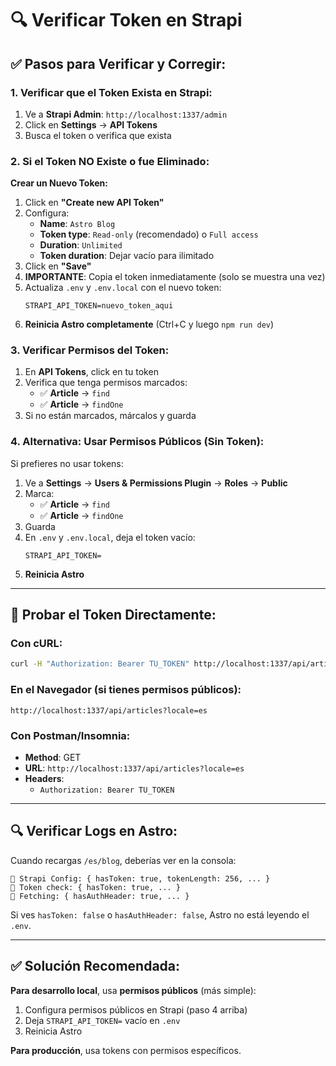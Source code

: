 # 🔍 Verificar Token en Strapi

## ✅ **Pasos para Verificar y Corregir:**

### **1. Verificar que el Token Exista en Strapi:**

1. Ve a **Strapi Admin**: `http://localhost:1337/admin`
2. Click en **Settings** → **API Tokens**
3. Busca el token o verifica que exista

### **2. Si el Token NO Existe o fue Eliminado:**

**Crear un Nuevo Token:**

1. Click en **"Create new API Token"**
2. Configura:
   - **Name**: `Astro Blog`
   - **Token type**: `Read-only` (recomendado) o `Full access`
   - **Duration**: `Unlimited`
   - **Token duration**: Dejar vacío para ilimitado
3. Click en **"Save"**
4. **IMPORTANTE**: Copia el token inmediatamente (solo se muestra una vez)
5. Actualiza `.env` y `.env.local` con el nuevo token:
   ```env
   STRAPI_API_TOKEN=nuevo_token_aqui
   ```
6. **Reinicia Astro completamente** (Ctrl+C y luego `npm run dev`)

### **3. Verificar Permisos del Token:**

1. En **API Tokens**, click en tu token
2. Verifica que tenga permisos marcados:
   - ✅ **Article** → `find`
   - ✅ **Article** → `findOne`
3. Si no están marcados, márcalos y guarda

### **4. Alternativa: Usar Permisos Públicos (Sin Token):**

Si prefieres no usar tokens:

1. Ve a **Settings** → **Users & Permissions Plugin** → **Roles** → **Public**
2. Marca:
   - ✅ **Article** → `find`
   - ✅ **Article** → `findOne`
3. Guarda
4. En `.env` y `.env.local`, deja el token vacío:
   ```env
   STRAPI_API_TOKEN=
   ```
5. **Reinicia Astro**

---

## 🧪 **Probar el Token Directamente:**

### **Con cURL:**
```bash
curl -H "Authorization: Bearer TU_TOKEN" http://localhost:1337/api/articles?locale=es
```

### **En el Navegador (si tienes permisos públicos):**
```
http://localhost:1337/api/articles?locale=es
```

### **Con Postman/Insomnia:**
- **Method**: GET
- **URL**: `http://localhost:1337/api/articles?locale=es`
- **Headers**: 
  - `Authorization: Bearer TU_TOKEN`

---

## 🔍 **Verificar Logs en Astro:**

Cuando recargas `/es/blog`, deberías ver en la consola:

```
🔧 Strapi Config: { hasToken: true, tokenLength: 256, ... }
🔑 Token check: { hasToken: true, ... }
📡 Fetching: { hasAuthHeader: true, ... }
```

Si ves `hasToken: false` o `hasAuthHeader: false`, Astro no está leyendo el `.env`.

---

## ✅ **Solución Recomendada:**

**Para desarrollo local**, usa **permisos públicos** (más simple):
1. Configura permisos públicos en Strapi (paso 4 arriba)
2. Deja `STRAPI_API_TOKEN=` vacío en `.env`
3. Reinicia Astro

**Para producción**, usa tokens con permisos específicos.

